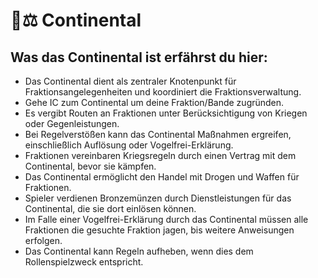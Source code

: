 # 👨⚖ Continental

## Was das Continental ist erfährst du hier:

- Das Continental dient als zentraler Knotenpunkt für Fraktionsangelegenheiten und koordiniert die Fraktionsverwaltung.
- Gehe IC zum Continental um deine Fraktion/Bande zugründen.
- Es vergibt Routen an Fraktionen unter Berücksichtigung von Kriegen oder Gegenleistungen.
- Bei Regelverstößen kann das Continental Maßnahmen ergreifen, einschließlich Auflösung oder Vogelfrei-Erklärung.
- Fraktionen vereinbaren Kriegsregeln durch einen Vertrag mit dem Continental, bevor sie kämpfen.
- Das Continental ermöglicht den Handel mit Drogen und Waffen für Fraktionen.
- Spieler verdienen Bronzemünzen durch Dienstleistungen für das Continental, die sie dort einlösen können.
- Im Falle einer Vogelfrei-Erklärung durch das Continental müssen alle Fraktionen die gesuchte Fraktion jagen, bis weitere Anweisungen erfolgen.
- Das Continental kann Regeln aufheben, wenn dies dem Rollenspielzweck entspricht.
